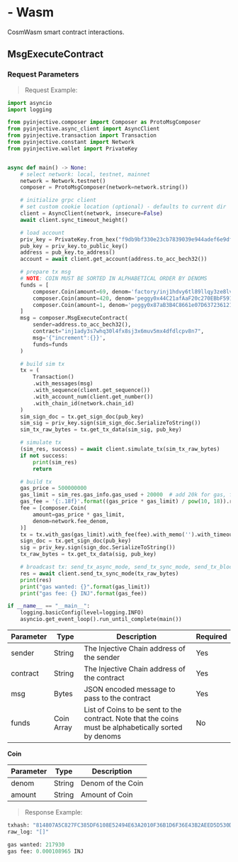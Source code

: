 # - Wasm

CosmWasm smart contract interactions.

## MsgExecuteContract

### Request Parameters
> Request Example:

<!-- embedme ../../../sdk-python/examples/chain_client/40_MsgExecuteContract.py -->
``` python
import asyncio
import logging

from pyinjective.composer import Composer as ProtoMsgComposer
from pyinjective.async_client import AsyncClient
from pyinjective.transaction import Transaction
from pyinjective.constant import Network
from pyinjective.wallet import PrivateKey


async def main() -> None:
    # select network: local, testnet, mainnet
    network = Network.testnet()
    composer = ProtoMsgComposer(network=network.string())

    # initialize grpc client
    # set custom cookie location (optional) - defaults to current dir
    client = AsyncClient(network, insecure=False)
    await client.sync_timeout_height()

    # load account
    priv_key = PrivateKey.from_hex("f9db9bf330e23cb7839039e944adef6e9df447b90b503d5b4464c90bea9022f3")
    pub_key = priv_key.to_public_key()
    address = pub_key.to_address()
    account = await client.get_account(address.to_acc_bech32())

    # prepare tx msg
    # NOTE: COIN MUST BE SORTED IN ALPHABETICAL ORDER BY DENOMS
    funds = [
        composer.Coin(amount=69, denom='factory/inj1hdvy6tl89llqy3ze8lv6mz5qh66sx9enn0jxg6/inj12ngevx045zpvacus9s6anr258gkwpmthnz80e9'),
        composer.Coin(amount=420, denom='peggy0x44C21afAaF20c270EBbF5914Cfc3b5022173FEB7'),
        composer.Coin(amount=1, denom='peggy0x87aB3B4C8661e07D6372361211B96ed4Dc36B1B5'),
    ]
    msg = composer.MsgExecuteContract(
        sender=address.to_acc_bech32(),
        contract="inj1ady3s7whq30l4fx8sj3x6muv5mx4dfdlcpv8n7",
        msg='{"increment":{}}',
        funds=funds
    )

    # build sim tx
    tx = (
        Transaction()
        .with_messages(msg)
        .with_sequence(client.get_sequence())
        .with_account_num(client.get_number())
        .with_chain_id(network.chain_id)
    )
    sim_sign_doc = tx.get_sign_doc(pub_key)
    sim_sig = priv_key.sign(sim_sign_doc.SerializeToString())
    sim_tx_raw_bytes = tx.get_tx_data(sim_sig, pub_key)

    # simulate tx
    (sim_res, success) = await client.simulate_tx(sim_tx_raw_bytes)
    if not success:
        print(sim_res)
        return

    # build tx
    gas_price = 500000000
    gas_limit = sim_res.gas_info.gas_used + 20000  # add 20k for gas, fee computation
    gas_fee = '{:.18f}'.format((gas_price * gas_limit) / pow(10, 18)).rstrip('0')
    fee = [composer.Coin(
        amount=gas_price * gas_limit,
        denom=network.fee_denom,
    )]
    tx = tx.with_gas(gas_limit).with_fee(fee).with_memo('').with_timeout_height(client.timeout_height)
    sign_doc = tx.get_sign_doc(pub_key)
    sig = priv_key.sign(sign_doc.SerializeToString())
    tx_raw_bytes = tx.get_tx_data(sig, pub_key)

    # broadcast tx: send_tx_async_mode, send_tx_sync_mode, send_tx_block_mode
    res = await client.send_tx_sync_mode(tx_raw_bytes)
    print(res)
    print("gas wanted: {}".format(gas_limit))
    print("gas fee: {} INJ".format(gas_fee))

if __name__ == "__main__":
    logging.basicConfig(level=logging.INFO)
    asyncio.get_event_loop().run_until_complete(main())
```


| Parameter | Type       | Description                                                                                           | Required |
|-----------|------------|-------------------------------------------------------------------------------------------------------|----------|
| sender    | String     | The Injective Chain address of the sender                                                             | Yes      |
| contract  | String     | The Injective Chain address of the contract                                                           | Yes      |
| msg       | Bytes      | JSON encoded message to pass to the contract                                                          | Yes      |
| funds     | Coin Array | List of Coins to be sent to the contract. Note that the coins must be alphabetically sorted by denoms | No       |


**Coin**

| Parameter | Type   | Description       |
|-----------|--------|-------------------|
| denom     | String | Denom of the Coin |
| amount    | String | Amount of Coin    |

> Response Example:

``` python
txhash: "814807A5C827FC385DF6108E52494E63A2010F36B1D6F36E43B2AEED5D530D60"
raw_log: "[]"

gas wanted: 217930
gas fee: 0.000108965 INJ
```
